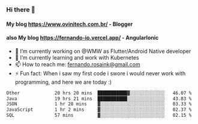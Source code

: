 ### Hi there 👋

#### My blog https://www.ovinitech.com.br/ - Blogger
#### also My blog https://fernando-io.vercel.app/ - AngularIonic

- 🔭 I’m currently working on @WMW as Flutter/Android Native developer
- 🌱 I’m currently learning and work with Kubernetes
- 📫 How to reach me: fernando.rosaink@gmail.com 
- ⚡ Fun fact: When i saw my first code i swore i would never work with programming, and here we are today :)

<!--START_SECTION:waka-->

```txt
Other             20 hrs 20 mins  ███████████▓░░░░░░░░░░░░░   46.07 %
Java              19 hrs 21 mins  ███████████░░░░░░░░░░░░░░   43.83 %
JSON              1 hr 28 mins    ▓░░░░░░░░░░░░░░░░░░░░░░░░   03.33 %
JavaScript        1 hr 2 mins     ▓░░░░░░░░░░░░░░░░░░░░░░░░   02.37 %
SQL               57 mins         ▓░░░░░░░░░░░░░░░░░░░░░░░░   02.15 %
```

<!--END_SECTION:waka-->
